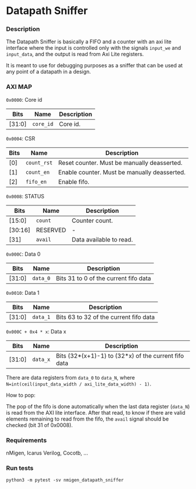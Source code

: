 # Datapath Sniffer

### Description

The Datapath Sniffer is basically a FIFO and a counter with an axi lite
interface where the input is controlled only with the signals `input_we`
and `input_data`, and the output is read from Axi Lite registers.

It is meant to use for debugging purposes as a sniffer that can be used
at any point of a datapath in a design.

### AXI MAP

`0x0000`: Core id

|Bits|Name|Description|
|-|-|-|
|[31:0]|`core_id`|Core id.|

`0x0004`: CSR

|Bits|Name|Description|
|-|-|-|
|[0]|`count_rst`|Reset counter. Must be manually deasserted.|
|[1]|`count_en`|Enable counter. Must be manually deasserted.|
|[2]|`fifo_en`|Enable fifo.|

`0x0008`: STATUS

|Bits|Name|Description|
|-|-|-|
|[15:0]|`count`|Counter count.|
|[30:16]|RESERVED|-|
|[31]|`avail`|Data available to read.|

`0x000C`: Data 0

|Bits|Name|Description|
|-|-|-|
|[31:0]|`data_0`|Bits 31 to 0 of the current fifo data|

`0x0010`: Data 1

|Bits|Name|Description|
|-|-|-|
|[31:0]|`data_1`|Bits 63 to 32 of the current fifo data|

`0x000C + 0x4 * x`: Data x

|Bits|Name|Description|
|-|-|-|
|[31:0]|`data_x`|Bits (32*(x+1)-1) to (32*x) of the current fifo data|

There are data registers from `data_0` to `data_N`, where `N=int(ceil(input_data_width / axi_lite_data_width) - 1)`.

How to pop:

The pop of the fifo is done automatically when the last data register (`data_N`) is read from the AXI lite interface.
After that read, to know if there are valid elements remaining to read from the fifo, the `avail` signal should be
checked (bit 31 of 0x0008).


### Requirements

nMigen, Icarus Verilog, Cocotb, ...


### Run tests

`python3 -m pytest -sv nmigen_datapath_sniffer`